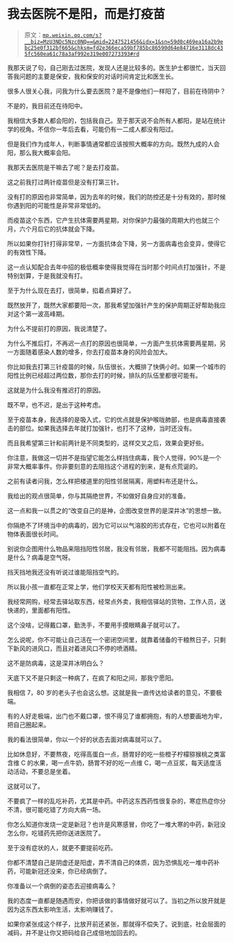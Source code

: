 # 我去医院不是阳，而是打疫苗

> 原文：[`mp.weixin.qq.com/s?__biz=MzU3NDc5Nzc0NQ==&mid=2247521456&idx=1&sn=59d0c469ea16a2b9ebc25e0f312bf665&chksm=fd2e366eca59bf785bc86590d64e84716e3118dc435fc560ea61c78a3af992e319e007273393#rd`](http://mp.weixin.qq.com/s?__biz=MzU3NDc5Nzc0NQ==&mid=2247521456&idx=1&sn=59d0c469ea16a2b9ebc25e0f312bf665&chksm=fd2e366eca59bf785bc86590d64e84716e3118dc435fc560ea61c78a3af992e319e007273393#rd)

我那天说了句，自己刚去过医院，发现人还是比较多的。医生护士都很忙，当天回答我问题的主要是保安，我和保安的对话时间肯定比和医生长。

很多人很关心我，问我为什么要去医院？是不是像他们一样阳了，目前在待阴中？

不是的，我目前还在待阳中。

我相信大多数人都会阳的，包括我自己。至于那天说不会所有人都阳，是站在统计学的视角。不信你一年后去看，可能仍有一二成人都没有阳过。

但是我们作为成年人，判断事情通常都应该按照大概率的方向。既然九成的人会阳，那么我大概率会阳。

我那天去医院是干嘛去了呢？是去打疫苗。

这之前我打过两针疫苗但是没有打第三针。

没有打的原因也非常简单，因为去年的时候，我们的防控还是十分有效的，那时候你遇到阳的可能性是非常非常低的。

而疫苗这个东西，它产生抗体需要两星期，对你保护力最强的周期大约也就三个月，六个月后它的抗体就会下降。

所以如果你打针打得非常早，一方面抗体会下降，另一方面病毒也会变异，使得它的有效性下降。

这一点认知配合去年中招的极低概率使得我觉得在当时那个时间点打加强针，不是特别划算，于是我就没有打。

至于为什么现在去打，很简单，掐着点算好了。

既然放开了，既然大家都要阳一次，那我希望加强针产生的保护周期正好帮助我应对这个第一波高峰期。

为什么不提前打的原因，我说清楚了。

为什么不推后打，不再迟一点打的原因也很简单，一方面产生抗体需要两星期，另一方面随着感染人数的增多，你去打疫苗本身的风险会加大。

你比如我去打第三针疫苗的时候，队伍很长，大概排了快俩小时。如果一个城市的阳性比例已经超过两位数，那你去打的时候，排队的队伍里都很可能有。

这就是为什么我没有推迟打的原因。

既不早，也不迟，是出于这种考虑。

至于疫苗本身，我选择的是吸入式，它的优点就是保护喉咙肺部，也是病毒直接袭击的部位。如果我选择去年就打加强针，也打不了这种，当时还没有。

而且我希望第三针和前两针是不同类型的，这样交叉之后，效果会更好些。

你注意，我做这一切并不是指望它能怎么样挡住病毒，我个人觉得，90%是一个非常大概率事件。你非要刻意的去阻挡这个进程的到来，是有点荒诞的。

之前有读者问我，怎么样把楼道里的阳性邻居隔离，用塑料布还是什么。

我给出的观点很简单，你与其隔绝世界，不如做好自身应对的准备。

这一点和我一以贯之的“改变自己的是神，企图改变世界的是深井冰”的思想一致。

你隔绝不了环境当中的病毒的，因为它可以以气溶胶的形式存在，它也可以附着在物体表面很长时间。

别说你企图用什么物品来阻挡阳性邻居，我没有邻居，我都不可能阻挡。因为病毒是什么？病毒是空气呀。

挡天挡地我还没有听说过谁能阻挡空气的。

所以我小孩一直都在正常上学，他们学校天天都有阳性被检测出来。

我经常网购，经常去驿站取东西，经常点外卖，我相信驿站的货物，工作人员，送快递的，里面都有阳性。

这个没啥，记得戴口罩，勤洗手，不要用手摸眼睛鼻子就可以了。

怎么说呢，你不可能让自己活在一个密闭空间里，就靠着储备的干粮熬日子，只剩下新风的进风口，而且对着进风口不停的喷酒精。

这不是防病毒，这是深井冰明白么？

天底下又不是只剩这一种病了，在疯了和阳之间，那我宁愿阳。

我相信 7，80 岁的老头子也会这么想。这就是我一直传达给读者的意见，不要极端。

有的人好走极端，出门也不戴口罩，恨不得见了谁都拥抱，有的人想要画地为牢，把自己圈起来。

我的看法很简单，你以一个好的状态去面对病毒就可以了。

比如休息好，不要熬夜，吃得高蛋白一点，肠胃好的吃一些橙子柠檬猕猴桃之类富含维 C 的水果，喝一点牛奶，肠胃不好的吃一点维 C，喝一点豆浆，每天适度活动活动，不要总是坐着。

这就可以了。

不要疯了一样的乱吃补药，尤其是中药。中药这东西药性很复杂的，寒症热症你分不清，很可能吃错了方向大病一场。

你怎么知道你发烧一定是新冠？也许是风寒感冒，你吃了一堆大寒的中药，新冠没怎么你，吃错药先把你送进医院了。

至于没有症状的人，就更不要提前吃药。

你都不清楚自己是阴虚还是阳虚，弄不清自己的体质，因为恐惧乱吃一堆中药补药，可能新冠还没来，你已经病倒了。

你准备以一个病倒的姿态去迎接病毒么？

我的态度一直都是随遇而安，你把该做的事情做好就可以了。当初之所以放开就是因为这东西太影响生活，太影响赚钱了。

如果你紧张成这个样子，比放开前还紧张，那就得不偿失了。说到底，社会层面的减码，并不是让你又把码给自己成倍地加回去的。